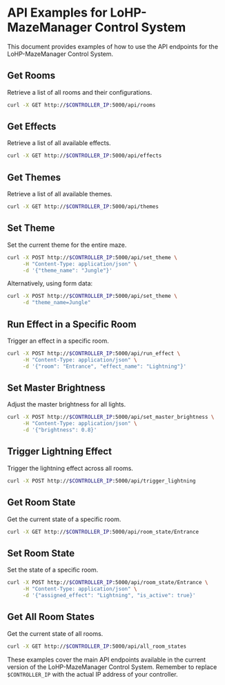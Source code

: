 # API Examples for LoHP-MazeManager Control System

This document provides examples of how to use the API endpoints for the LoHP-MazeManager Control System.

## Get Rooms

Retrieve a list of all rooms and their configurations.

```bash
curl -X GET http://$CONTROLLER_IP:5000/api/rooms
```

## Get Effects

Retrieve a list of all available effects.

```bash
curl -X GET http://$CONTROLLER_IP:5000/api/effects
```

## Get Themes

Retrieve a list of all available themes.

```bash
curl -X GET http://$CONTROLLER_IP:5000/api/themes
```

## Set Theme

Set the current theme for the entire maze.

```bash
curl -X POST http://$CONTROLLER_IP:5000/api/set_theme \
     -H "Content-Type: application/json" \
     -d '{"theme_name": "Jungle"}'
```

Alternatively, using form data:

```bash
curl -X POST http://$CONTROLLER_IP:5000/api/set_theme \
     -d "theme_name=Jungle"
```

## Run Effect in a Specific Room

Trigger an effect in a specific room.

```bash
curl -X POST http://$CONTROLLER_IP:5000/api/run_effect \
     -H "Content-Type: application/json" \
     -d '{"room": "Entrance", "effect_name": "Lightning"}'
```

## Set Master Brightness

Adjust the master brightness for all lights.

```bash
curl -X POST http://$CONTROLLER_IP:5000/api/set_master_brightness \
     -H "Content-Type: application/json" \
     -d '{"brightness": 0.8}'
```

## Trigger Lightning Effect

Trigger the lightning effect across all rooms.

```bash
curl -X POST http://$CONTROLLER_IP:5000/api/trigger_lightning
```

## Get Room State

Get the current state of a specific room.

```bash
curl -X GET http://$CONTROLLER_IP:5000/api/room_state/Entrance
```

## Set Room State

Set the state of a specific room.

```bash
curl -X POST http://$CONTROLLER_IP:5000/api/room_state/Entrance \
     -H "Content-Type: application/json" \
     -d '{"assigned_effect": "Lightning", "is_active": true}'
```

## Get All Room States

Get the current state of all rooms.

```bash
curl -X GET http://$CONTROLLER_IP:5000/api/all_room_states
```

These examples cover the main API endpoints available in the current version of the LoHP-MazeManager Control System. Remember to replace `$CONTROLLER_IP` with the actual IP address of your controller.
